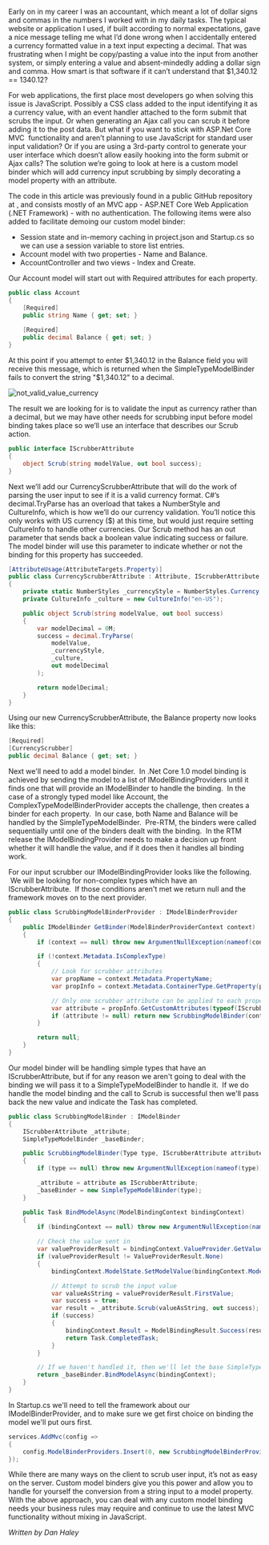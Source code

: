 

Early on in my career I was an accountant, which meant a lot of dollar signs and commas in the numbers I worked with in my daily tasks. The typical website or application I used, if built according to normal expectations, gave a nice message telling me what I’d done wrong when I accidentally entered a currency formatted value in a text input expecting a decimal. That was frustrating when I might be copy/pasting a value into the input from another system, or simply entering a value and absent-mindedly adding a dollar sign and comma. How smart is that software if it can’t understand that $1,340.12 == 1340.12?

For web applications, the first place most developers go when solving this issue is JavaScript. Possibly a CSS class added to the input identifying it as a currency value, with an event handler attached to the form submit that scrubs the input. Or when generating an Ajax call you can scrub it before adding it to the post data. But what if you want to stick with ASP.Net Core MVC  functionality and aren’t planning to use JavaScript for standard user input validation? Or if you are using a 3rd-party control to generate your user interface which doesn’t allow easily hooking into the form submit or Ajax calls? The solution we’re going to look at here is a custom model binder which will add currency input scrubbing by simply decorating a model property with an attribute.

The code in this article was previously found in a public GitHub repository at , and consists mostly of an MVC app - ASP.NET Core Web Application (.NET Framework) - with no authentication. The following items were also added to facilitate demoing our custom model binder:

- Session state and in-memory caching in project.json and Startup.cs so we can use a session variable to store list entries.
- Account model with two properties - Name and Balance.
- AccountController and two views - Index and Create.

Our Account model will start out with Required attributes for each property.

```csharp
public class Account
{
    [Required]
    public string Name { get; set; }
    
    [Required]
    public decimal Balance { get; set; }
}
```

At this point if you attempt to enter $1,340.12 in the Balance field you will receive this message, which is returned when the SimpleTypeModelBinder fails to convert the string "$1,340.12" to a decimal.

![not_valid_value_currency](https://intellitect.com/wp-content/uploads/2016/01/not_valid_value_currency.png "Custom Model Binding in ASP.Net Core")

The result we are looking for is to validate the input as currency rather than a decimal, but we may have other needs for scrubbing input before model binding takes place so we’ll use an interface that describes our Scrub action.

```csharp
public interface IScrubberAttribute
{
    object Scrub(string modelValue, out bool success);
}
```

Next we’ll add our CurrencyScrubberAttribute that will do the work of parsing the user input to see if it is a valid currency format. C#’s decimal.TryParse has an overload that takes a NumberStyle and CultureInfo, which is how we’ll do our currency validation. You’ll notice this only works with US currency ($) at this time, but would just require setting CultureInfo to handle other currencies. Our Scrub method has an out parameter that sends back a boolean value indicating success or failure. The model binder will use this parameter to indicate whether or not the binding for this property has succeeded.

```csharp
[AttributeUsage(AttributeTargets.Property)]
public class CurrencyScrubberAttribute : Attribute, IScrubberAttribute
{
    private static NumberStyles _currencyStyle = NumberStyles.Currency;
    private CultureInfo _culture = new CultureInfo("en-US");

    public object Scrub(string modelValue, out bool success)
    {
        var modelDecimal = 0M;
        success = decimal.TryParse(
            modelValue,
            _currencyStyle,
            _culture,
            out modelDecimal
        );

        return modelDecimal;
    }
}
```

Using our new CurrencyScrubberAttribute, the Balance property now looks like this:

```csharp
[Required]
[CurrencyScrubber]
public decimal Balance { get; set; }
```

Next we'll need to add a model binder.  In .Net Core 1.0 model binding is achieved by sending the model to a list of IModelBindingProviders until it finds one that will provide an IModelBinder to handle the binding.  In the case of a strongly typed model like Account, the ComplexTypeModelBinderProvider accepts the challenge, then creates a binder for each property.  In our case, both Name and Balance will be handled by the SimpleTypeModelBinder.  Pre-RTM, the binders were called sequentially until one of the binders dealt with the binding.  In the RTM release the IModelBindingProvider needs to make a decision up front whether it will handle the value, and if it does then it handles all binding work.

For our input scrubber our IModelBindingProvider looks like the following.  We will be looking for non-complex types which have an IScrubberAttribute.  If those conditions aren't met we return null and the framework moves on to the next provider.

```csharp
public class ScrubbingModelBinderProvider : IModelBinderProvider
{
    public IModelBinder GetBinder(ModelBinderProviderContext context)
    {
        if (context == null) throw new ArgumentNullException(nameof(context));

        if (!context.Metadata.IsComplexType)
        {
            // Look for scrubber attributes
            var propName = context.Metadata.PropertyName;
            var propInfo = context.Metadata.ContainerType.GetProperty(propName);

            // Only one scrubber attribute can be applied to each property
            var attribute = propInfo.GetCustomAttributes(typeof(IScrubberAttribute), false).FirstOrDefault();
            if (attribute != null) return new ScrubbingModelBinder(context.Metadata.ModelType, attribute as IScrubberAttribute);
        }

        return null;
    }
}
```

Our model binder will be handling simple types that have an IScrubberAttribute, but if for any reason we aren't going to deal with the binding we will pass it to a SimpleTypeModelBinder to handle it.  If we do handle the model binding and the call to Scrub is successful then we'll pass back the new value and indicate the Task has completed.

```csharp
public class ScrubbingModelBinder : IModelBinder
{
    IScrubberAttribute _attribute;
    SimpleTypeModelBinder _baseBinder;

    public ScrubbingModelBinder(Type type, IScrubberAttribute attribute)
    {
        if (type == null) throw new ArgumentNullException(nameof(type));

        _attribute = attribute as IScrubberAttribute;
        _baseBinder = new SimpleTypeModelBinder(type);
    }

    public Task BindModelAsync(ModelBindingContext bindingContext)
    {
        if (bindingContext == null) throw new ArgumentNullException(nameof(bindingContext));

        // Check the value sent in
        var valueProviderResult = bindingContext.ValueProvider.GetValue(bindingContext.ModelName);
        if (valueProviderResult != ValueProviderResult.None)
        {
            bindingContext.ModelState.SetModelValue(bindingContext.ModelName, valueProviderResult);

            // Attempt to scrub the input value
            var valueAsString = valueProviderResult.FirstValue;
            var success = true;
            var result = _attribute.Scrub(valueAsString, out success);
            if (success)
            {
                bindingContext.Result = ModelBindingResult.Success(result);
                return Task.CompletedTask;
            }
        }

        // If we haven't handled it, then we'll let the base SimpleTypeModelBinder handle it
        return _baseBinder.BindModelAsync(bindingContext);
    }
}
```

In Startup.cs we'll need to tell the framework about our IModelBinderProvider, and to make sure we get first choice on binding the model we'll put ours first.

```csharp
services.AddMvc(config =>
{
    config.ModelBinderProviders.Insert(0, new ScrubbingModelBinderProvider());
});
```

While there are many ways on the client to scrub user input, it’s not as easy on the server. Custom model binders give you this power and allow you to handle for yourself the conversion from a string input to a model property. With the above approach, you can deal with any custom model binding needs your business rules may require and continue to use the latest MVC functionality without mixing in JavaScript.

_Written by Dan Haley_
